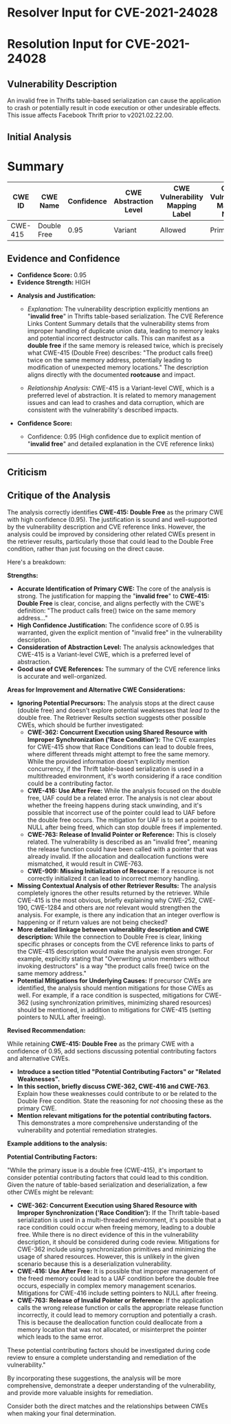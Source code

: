 # Resolver Input for CVE-2021-24028

# Resolution Input for CVE-2021-24028

## Vulnerability Description
An invalid free in Thrifts table-based serialization can cause the application to crash or potentially result in code execution or other undesirable effects. This issue affects Facebook Thrift prior to v2021.02.22.00.

## Initial Analysis
# Summary
| CWE ID | CWE Name | Confidence | CWE Abstraction Level | CWE Vulnerability Mapping Label | CWE-Vulnerability Mapping Notes |
|---|---|---|---|---|---|
| CWE-415 | Double Free | 0.95 | Variant | Allowed | Primary CWE |

## Evidence and Confidence

*   **Confidence Score:** 0.95
*   **Evidence Strength:** HIGH

- **Analysis and Justification:**  
  - *Explanation:* The vulnerability description explicitly mentions an "**invalid free**" in Thrifts table-based serialization. The CVE Reference Links Content Summary details that the vulnerability stems from improper handling of duplicate union data, leading to memory leaks and potential incorrect destructor calls. This can manifest as a **double free** if the same memory is released twice, which is precisely what CWE-415 (Double Free) describes: "The product calls free() twice on the same memory address, potentially leading to modification of unexpected memory locations." The description aligns directly with the documented **rootcause** and impact.
  
  - *Relationship Analysis:* CWE-415 is a Variant-level CWE, which is a preferred level of abstraction. It is related to memory management issues and can lead to crashes and data corruption, which are consistent with the vulnerability's described impacts.

- **Confidence Score:**  
  - Confidence: 0.95 (High confidence due to explicit mention of "**invalid free**" and detailed explanation in the CVE reference links)

---

## Criticism
## Critique of the Analysis

The analysis correctly identifies **CWE-415: Double Free** as the primary CWE with high confidence (0.95). The justification is sound and well-supported by the vulnerability description and CVE reference links. However, the analysis could be improved by considering other related CWEs present in the retriever results, particularly those that could lead to the Double Free condition, rather than just focusing on the direct cause.

Here's a breakdown:

**Strengths:**

*   **Accurate Identification of Primary CWE:** The core of the analysis is strong. The justification for mapping the "**invalid free**" to **CWE-415: Double Free** is clear, concise, and aligns perfectly with the CWE's definition: "The product calls free() twice on the same memory address..."
*   **High Confidence Justification:** The confidence score of 0.95 is warranted, given the explicit mention of "invalid free" in the vulnerability description.
*   **Consideration of Abstraction Level:** The analysis acknowledges that CWE-415 is a Variant-level CWE, which is a preferred level of abstraction.
*   **Good use of CVE References:** The summary of the CVE reference links is accurate and well-organized.

**Areas for Improvement and Alternative CWE Considerations:**

*   **Ignoring Potential Precursors:** The analysis stops at the direct cause (double free) and doesn't explore potential weaknesses that *lead to* the double free. The Retriever Results section suggests other possible CWEs, which should be further investigated:
    *   **CWE-362: Concurrent Execution using Shared Resource with Improper Synchronization ('Race Condition'):**  The CVE examples for CWE-415 show that Race Conditions can lead to double frees, where different threads might attempt to free the same memory.  While the provided information doesn't explicitly mention concurrency, if the Thrift table-based serialization is used in a multithreaded environment, it's worth considering if a race condition could be a contributing factor.
    *   **CWE-416: Use After Free:** While the analysis focused on the double free, UAF could be a related error. The analysis is not clear about whether the freeing happens during stack unwinding, and it's possible that incorrect use of the pointer could lead to UAF before the double free occurs. The mitigation for UAF is to set a pointer to NULL after being freed, which can stop double frees if implemented.
    *   **CWE-763: Release of Invalid Pointer or Reference:** This is closely related. The vulnerability is described as an "invalid free", meaning the release function could have been called with a pointer that was already invalid. If the allocation and deallocation functions were mismatched, it would result in CWE-763.
    *   **CWE-909: Missing Initialization of Resource:** If a resource is not correctly initialized it can lead to incorrect memory handling.
*   **Missing Contextual Analysis of other Retriever Results:** The analysis completely ignores the other results returned by the retriever. While CWE-415 is the most obvious, briefly explaining why CWE-252, CWE-190, CWE-1284 and others are *not* relevant would strengthen the analysis. For example, is there any indication that an integer overflow is happening or if return values are not being checked?
*   **More detailed linkage between vulnerability description and CWE description:** While the connection to Double Free is clear, linking specific phrases or concepts from the CVE reference links to parts of the CWE-415 description would make the analysis even stronger. For example, explicitly stating that "Overwriting union members without invoking destructors" is a way "the product calls free() twice on the same memory address."
*   **Potential Mitigations for Underlying Causes:** If precursor CWEs are identified, the analysis should mention mitigations for those CWEs as well. For example, if a race condition is suspected, mitigations for CWE-362 (using synchronization primitives, minimizing shared resources) should be mentioned, in addition to mitigations for CWE-415 (setting pointers to NULL after freeing).

**Revised Recommendation:**

While retaining **CWE-415: Double Free** as the primary CWE with a confidence of 0.95, add sections discussing potential contributing factors and alternative CWEs.

*   **Introduce a section titled "Potential Contributing Factors" or "Related Weaknesses".**
*   **In this section, briefly discuss CWE-362, CWE-416 and CWE-763**. Explain how these weaknesses could contribute to or be related to the Double Free condition.  State the reasoning for *not* choosing these as the primary CWE.
*   **Mention relevant mitigations for the potential contributing factors.** This demonstrates a more comprehensive understanding of the vulnerability and potential remediation strategies.

**Example additions to the analysis:**

**Potential Contributing Factors:**

"While the primary issue is a double free (CWE-415), it's important to consider potential contributing factors that could lead to this condition. Given the nature of table-based serialization and deserialization, a few other CWEs might be relevant:

*   **CWE-362: Concurrent Execution using Shared Resource with Improper Synchronization ('Race Condition'):** If the Thrift table-based serialization is used in a multi-threaded environment, it's possible that a race condition could occur when freeing memory, leading to a double free. While there is no direct evidence of this in the vulnerability description, it should be considered during code review. Mitigations for CWE-362 include using synchronization primitives and minimizing the usage of shared resources. However, this is unlikely in the given scenario because this is a deserialization vulnerability.
*   **CWE-416: Use After Free:** It is possible that improper management of the freed memory could lead to a UAF condition before the double free occurs, especially in complex memory management scenarios. Mitigations for CWE-416 include setting pointers to NULL after freeing.
*   **CWE-763: Release of Invalid Pointer or Reference:** If the application calls the wrong release function or calls the appropriate release function incorrectly, it could lead to memory corruption and potentially a crash. This is because the deallocation function could deallocate from a memory location that was not allocated, or misinterpret the pointer which leads to the same error.

These potential contributing factors should be investigated during code review to ensure a complete understanding and remediation of the vulnerability."

By incorporating these suggestions, the analysis will be more comprehensive, demonstrate a deeper understanding of the vulnerability, and provide more valuable insights for remediation.

Consider both the direct matches and the relationships between CWEs
when making your final determination.
        